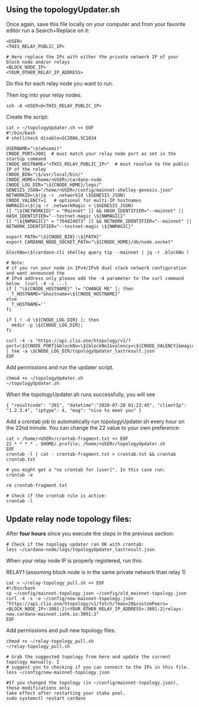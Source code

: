 ## Using the topologyUpdater.sh

Once again, save this file locally on your computer and from your favorite editor run a Search+Replace on it:

```
<USER>
<THIS_RELAY_PUBLIC_IP>

# Here replace the IPs with either the private network IP of your block node and/or relays
<BLOCK_NODE_IP>
<YOUR_OTHER_RELAY_IP_ADDRESS>
```

Do this for each relay node you want to run.

Then log into your relay nodes.
```
ssh -A <USER>@<THIS_RELAY_PUBLIC_IP>
```

Create the script:

```
cat > ~/topologyUpdater.sh << EOF
#!/bin/bash
# shellcheck disable=SC2086,SC2034
 
USERNAME="\$(whoami)"
CNODE_PORT=3001  # must match your relay node port as set in the startup command
CNODE_HOSTNAME="<THIS_RELAY_PUBLIC_IP>"  # must resolve to the public IP of the relay
CNODE_BIN="\$/usr/local/bin/"
CNODE_HOME=/home/<USER>/cardano-node
CNODE_LOG_DIR="\${CNODE_HOME}/logs/"
GENESIS_JSON="/home/<USER>/config/mainnet-shelley-genesis.json"
NETWORKID=\$(jq -r .networkId \$GENESIS_JSON)
CNODE_VALENCY=1   # optional for multi-IP hostnames
NWMAGIC=\$(jq -r .networkMagic < \$GENESIS_JSON)
[[ "\${NETWORKID}" = "Mainnet" ]] && HASH_IDENTIFIER="--mainnet" || HASH_IDENTIFIER="--testnet-magic \${NWMAGIC}"
[[ "\${NWMAGIC}" = "764824073" ]] && NETWORK_IDENTIFIER="--mainnet" || NETWORK_IDENTIFIER="--testnet-magic \${NWMAGIC}"
 
export PATH="\${CNODE_BIN}:\${PATH}"
export CARDANO_NODE_SOCKET_PATH="\${CNODE_HOME}/db/node.socket"
 
blockNo=\$(cardano-cli shelley query tip --mainnet | jq -r .blockNo )
 
# Note:
# if you run your node in IPv4/IPv6 dual stack network configuration and want announced the
# IPv4 address only please add the -4 parameter to the curl command below  (curl -4 -s ...)
if [ "\${CNODE_HOSTNAME}" != "CHANGE ME" ]; then
  T_HOSTNAME="&hostname=\${CNODE_HOSTNAME}"
else
  T_HOSTNAME=''
fi

if [ ! -d \${CNODE_LOG_DIR} ]; then
  mkdir -p \${CNODE_LOG_DIR};
fi
 
curl -4 -s "https://api.clio.one/htopology/v1/?port=\${CNODE_PORT}&blockNo=\${blockNo}&valency=\${CNODE_VALENCY}&magic=\${NWMAGIC}\${T_HOSTNAME}" | tee -a \$CNODE_LOG_DIR/topologyUpdater_lastresult.json
EOF

```

Add permissions and run the updater script.
```
chmod +x ~/topologyUpdater.sh
~/topologyUpdater.sh
```


When the topologyUpdater.sh runs successfully, you will see
``` 
{ "resultcode": "201", "datetime":"2020-07-28 01:23:45", "clientIp": "1.2.3.4", "iptype": 4, "msg": "nice to meet you" }
```

Add a crontab job to automatically run topologyUpdater.sh every hour on the 22nd minute. You can change the 22 value to your own preference:

```
cat > /home/<USER>/crontab-fragment.txt << EOF
22 * * * * . $HOME/.profile; /home/<USER>/topologyUpdater.sh
EOF
crontab -l | cat - crontab-fragment.txt > crontab.txt && crontab crontab.txt

# you might get a "no crontab for [user]". In this case run:
crontab -e

rm crontab-fragment.txt

# Check if the crontab rule is active:
crontab -l

```


## Update relay node topology files:

After **four hours** since you execute the steps in the previous section:

```
# Check if the topology updater ran OK with crontab:
less ~/cardano-node/logs/topologyUpdater_lastresult.json 
```
 
When your relay node IP is properly registered, run this:

RELAY1 (assuming block node is in the same private network than relay 1)
```
cat > ~/relay-topology_pull.sh << EOF
#!/bin/bash
cp ~/config/mainnet-topology.json ~/config/old_mainnet-topology.json
curl -4 -s -o ~/config/new-mainnet-topology.json "https://api.clio.one/htopology/v1/fetch/?max=20&customPeers=<BLOCK_NODE_IP>:3001:2|<YOUR_OTHER_RELAY_IP_ADDRESS>:3001:2|relays-new.cardano-mainnet.iohk.io:3001:2"
EOF
```

Add permissions and pull new topology files.
```
chmod +x ~/relay-topology_pull.sh
~/relay-topology_pull.sh

# Grab the suggested topology from here and update the current topology manually. I
# suggest you to checking if you can connect to the IPs in this file.
less ~/config/new-mainnet-topology.json

#If you changed the topology (in ~/config/mainnet-topology.json), these modifications only 
take effect after restarting your stake pool.
sudo systemctl restart cardano
```
